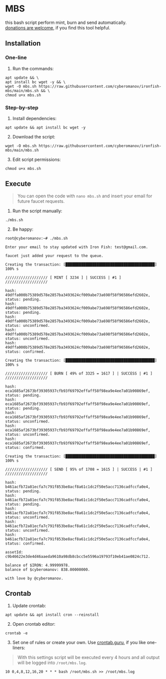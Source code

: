 # MBS

this bash script perform mint, burn and send automatically.<br>
[donations are welcome](https://cyberomanov.tech/WTF_donate), if you find this tool helpful.

## Installation

### One-line

1. Run the commands:
```
apt update && \
apt install bc wget -y && \
wget -O mbs.sh https://raw.githubusercontent.com/cyberomanov/ironfish-mbs/main/mbs.sh && \
chmod u+x mbs.sh
```
### Step-by-step

1. Install dependencies:
```
apt update && apt install bc wget -y
```
2. Download the script:
```
wget -O mbs.sh https://raw.githubusercontent.com/cyberomanov/ironfish-mbs/main/mbs.sh
```
3. Edit script permissions:
```
chmod u+x mbs.sh
```

## Execute

> You can open the code with `nano mbs.sh` and insert your email for future faucet requests. 
1. Run the script manually:
```
./mbs.sh
```
2. Be happy:
```
root@cyberomanov:~# ./mbs.sh 

Enter your email to stay updated with Iron Fish: test@gmail.com.

faucet just added your request to the queue.

Creating the transaction: [████████████████████████████████████████] 100% s

/////////////////// [ MINT [ 3234 ] | SUCCESS | #1 ] ///////////////////

hash: 49dffa000b75389d578e2857ba3493624cf009abe73a698f58f96586efd2602e, status: pending.
hash: 49dffa000b75389d578e2857ba3493624cf009abe73a698f58f96586efd2602e, status: pending.
hash: 49dffa000b75389d578e2857ba3493624cf009abe73a698f58f96586efd2602e, status: unconfirmed.
hash: 49dffa000b75389d578e2857ba3493624cf009abe73a698f58f96586efd2602e, status: unconfirmed.
hash: 49dffa000b75389d578e2857ba3493624cf009abe73a698f58f96586efd2602e, status: confirmed.

Creating the transaction: [████████████████████████████████████████] 100% s

/////////////////// [ BURN [ 49% of 3325 = 1617 ] | SUCCESS | #1 ] ///////////////////

hash: eca1685af2673bf39305937cfb93f69792effaff58f98ea9e4ee7a01b90869ef, status: pending.
hash: eca1685af2673bf39305937cfb93f69792effaff58f98ea9e4ee7a01b90869ef, status: pending.
hash: eca1685af2673bf39305937cfb93f69792effaff58f98ea9e4ee7a01b90869ef, status: unconfirmed.
hash: eca1685af2673bf39305937cfb93f69792effaff58f98ea9e4ee7a01b90869ef, status: unconfirmed.
hash: eca1685af2673bf39305937cfb93f69792effaff58f98ea9e4ee7a01b90869ef, status: confirmed.

Creating the transaction: [████████████████████████████████████████] 100% s

/////////////////// [ SEND [ 95% of 1708 = 1615 ] | SUCCESS | #1 ] ///////////////////

hash: b461acfb72a81ecfa7c791f853be8acf8a61c1dc2f50e5acc7136cadfccfa0e4, status: pending.
hash: b461acfb72a81ecfa7c791f853be8acf8a61c1dc2f50e5acc7136cadfccfa0e4, status: pending.
hash: b461acfb72a81ecfa7c791f853be8acf8a61c1dc2f50e5acc7136cadfccfa0e4, status: unconfirmed.
hash: b461acfb72a81ecfa7c791f853be8acf8a61c1dc2f50e5acc7136cadfccfa0e4, status: unconfirmed.
hash: b461acfb72a81ecfa7c791f853be8acf8a61c1dc2f50e5acc7136cadfccfa0e4, status: confirmed.

assetId: c9b46622e3de4d46aaeda9610a98db8cbcc5e5596a19793f10eb41ae0824c712.

balance of $IRON: 4.99999978.
balance of $cyberomanov: 838.00000000.

with love by @cyberomanov.
```

## Crontab
1. Update crontab:
```
apt update && apt install cron --reinstall
```
2. Open crontab editor:
```
crontab -e
```
3. Set one of rules or create your own. Use [crontab.guru](https://crontab.guru/), if you like one-liners:
> With this settings script will be executed every 4 hours and all output will be logged into `/root/mbs.log`.
```
10 0,4,8,12,16,20 * * * bash /root/mbs.sh >> /root/mbs.log
```
